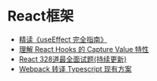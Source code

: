 # React框架

- [精读《useEffect 完全指南》](https://segmentfault.com/a/1190000018639033)
- [理解 React Hooks 的 Capture Value 特性](https://segmentfault.com/a/1190000018685253?utm_source=tag-newest)
- [React 328道最全面试题(持续更新)](https://zhuanlan.zhihu.com/p/74258351)
- [Webpack 转译 Typescript 现有方案](/react/reactTsTranspile.md)
